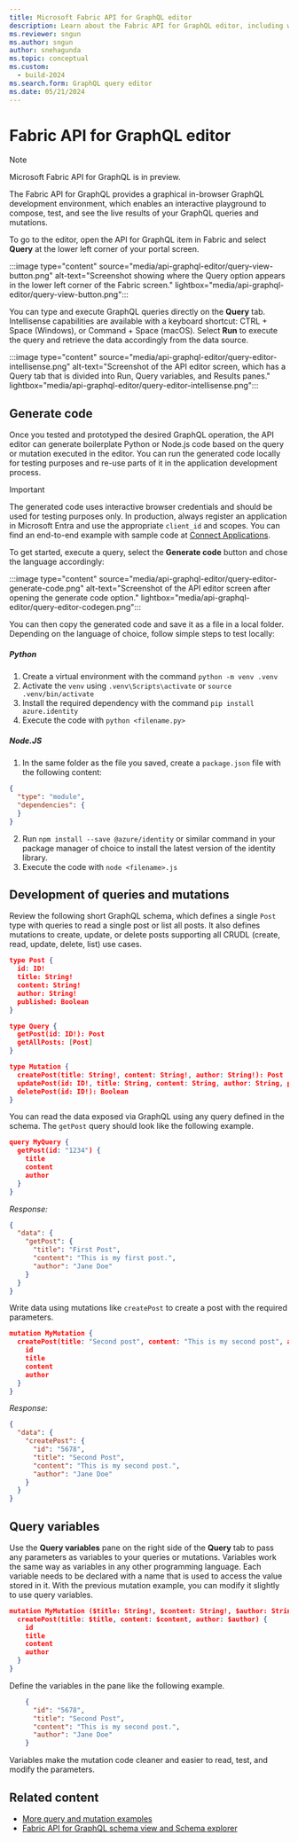 ```yaml
---
title: Microsoft Fabric API for GraphQL editor
description: Learn about the Fabric API for GraphQL editor, including where to find the editor and what the editor screen looks like.
ms.reviewer: sngun
ms.author: sngun
author: snehagunda
ms.topic: conceptual
ms.custom:
  - build-2024
ms.search.form: GraphQL query editor
ms.date: 05/21/2024
---
```


# Fabric API for GraphQL editor

> [!NOTE]
> Microsoft Fabric API for GraphQL is in preview.

The Fabric API for GraphQL provides a graphical in-browser GraphQL development environment, which enables an interactive playground to compose, test, and see the live results of your GraphQL queries and mutations.

To go to the editor, open the API for GraphQL item in Fabric and select **Query** at the lower left corner of your portal screen.

:::image type="content" source="media/api-graphql-editor/query-view-button.png" alt-text="Screenshot showing where the Query option appears in the lower left corner of the Fabric screen." lightbox="media/api-graphql-editor/query-view-button.png":::

You can type and execute GraphQL queries directly on the **Query** tab. Intellisense capabilities are available with a keyboard shortcut: CTRL + Space (Windows), or Command + Space (macOS). Select **Run** to execute the query and retrieve the data accordingly from the data source.

:::image type="content" source="media/api-graphql-editor/query-editor-intellisense.png" alt-text="Screenshot of the API editor screen, which has a Query tab that is divided into Run, Query variables, and Results panes." lightbox="media/api-graphql-editor/query-editor-intellisense.png":::

## Generate code

Once you tested and prototyped the desired GraphQL operation, the API editor can generate boilerplate Python or Node.js code based on the query or mutation executed in the editor. You can run the generated code locally for testing purposes and re-use parts of it in the application development process.

> [!IMPORTANT]
> The generated code uses interactive browser credentials and should be used for testing purposes only. In production, always register an application in Microsoft Entra and use the appropriate `client_id` and scopes. You can find an end-to-end example with sample code at [Connect Applications](connect-apps-api-graphql.md).

To get started, execute a query, select the **Generate code** button and chose the language accordingly:

:::image type="content" source="media/api-graphql-editor/query-editor-generate-code.png" alt-text="Screenshot of the API editor screen after opening the generate code option." lightbox="media/api-graphql-editor/query-editor-codegen.png":::

You can then copy the generated code and save it as a file in a local folder. Depending on the language of choice, follow simple steps to test locally:

##### Python

1. Create a virtual environment with the command `python -m venv .venv`
2. Activate the `venv` using `.venv\Scripts\activate` or `source .venv/bin/activate`
3. Install the required dependency with the command `pip install azure.identity`
4. Execute the code with `python <filename.py>`

##### Node.JS

1. In the same folder as the file you saved, create a `package.json` file with the following content:
```json
{
  "type": "module",
  "dependencies": { 
  }
}
```
2. Run `npm install --save @azure/identity` or similar command in your package manager of choice to install the latest version of the identity library.
3. Execute the code with  `node <filename>.js`

## Development of queries and mutations

Review the following short GraphQL schema, which defines a single `Post` type with queries to read a single post or list all posts. It also defines mutations to create, update, or delete posts supporting all CRUDL (create, read, update, delete, list) use cases.

```json
type Post {
  id: ID!
  title: String!
  content: String!
  author: String!
  published: Boolean
}

type Query {
  getPost(id: ID!): Post
  getAllPosts: [Post]
}

type Mutation {
  createPost(title: String!, content: String!, author: String!): Post
  updatePost(id: ID!, title: String, content: String, author: String, published: Boolean): Post
  deletePost(id: ID!): Boolean
}
```

You can read the data exposed via GraphQL using any query defined in the schema. The `getPost` query should look like the following example.

```json
query MyQuery {
  getPost(id: "1234") {
    title
    content
    author
  }
}
```

*Response:*

```json
{
  "data": {
    "getPost": {
      "title": "First Post",
      "content": "This is my first post.",
      "author": "Jane Doe"
    }
  }
}
```

Write data using mutations like `createPost` to create a post with the required parameters.

```json
mutation MyMutation {
  createPost(title: "Second post", content: "This is my second post", author: "Jane Doe", published: false) {
    id
    title
    content
    author
  }
}
```

*Response:*

```json
{
  "data": {
    "createPost": {
      "id": "5678",
      "title": "Second Post",
      "content": "This is my second post.",
      "author": "Jane Doe"
    }
  }
}
```

## Query variables

Use the **Query variables** pane on the right side of the **Query** tab to pass any parameters as variables to your queries or mutations. Variables work the same way as variables in any other programming language. Each variable needs to be declared with a name that is used to access the value stored in it. With the previous mutation example, you can modify it slightly to use query variables.

```json
mutation MyMutation ($title: String!, $content: String!, $author: String!){
  createPost(title: $title, content: $content, author: $author) {
    id
    title
    content
    author
  }
}
```

Define the variables in the pane like the following example.

```json
    {
      "id": "5678",
      "title": "Second Post",
      "content": "This is my second post.",
      "author": "Jane Doe"
    }
```

Variables make the mutation code cleaner and easier to read, test, and modify the parameters.

## Related content

- [More query and mutation examples](/azure/data-api-builder/graphql#supported-root-types)
- [Fabric API for GraphQL schema view and Schema explorer](graphql-schema-view.md)
